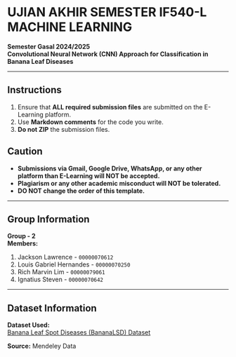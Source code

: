 # UJIAN AKHIR SEMESTER IF540-L MACHINE LEARNING

**Semester Gasal 2024/2025**  
**Convolutional Neural Network (CNN) Approach for Classification in Banana Leaf Diseases**

---

## Instructions
1. Ensure that **ALL required submission files** are submitted on the E-Learning platform.
2. Use **Markdown comments** for the code you write.
3. **Do not ZIP** the submission files.

## Caution
- **Submissions via Gmail, Google Drive, WhatsApp, or any other platform than E-Learning will NOT be accepted.**
- **Plagiarism or any other academic misconduct will NOT be tolerated.**
- **DO NOT change the order of this template.**

---

## Group Information

**Group - 2**  
**Members:**
1. Jackson Lawrence - `00000070612`
2. Louis Gabriel Hernandes - `00000070250`
3. Rich Marvin Lim - `00000079061`
4. Ignatius Steven - `00000070642`

---

## Dataset Information

**Dataset Used:**  
[Banana Leaf Spot Diseases (BananaLSD) Dataset](https://data.mendeley.com/datasets/9tb7k297ff/1)

**Source:** Mendeley Data
